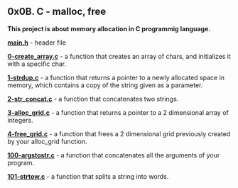 ## 0x0B. C - malloc, free

**This project is about memory allocation in C programmig language.**

**[main.h](https://github.com/Mardie328/alx-low_level_programming/tree/main/0x0B-malloc_free/main.h)** - header file

**[0-create_array.c](https://github.com/Mardie328/alx-low_level_programming/tree/main/0x0B-malloc_free/0-create_array.c)** - a function that creates an array of chars, and initializes it with a specific char.

**[1-strdup.c](https://github.com/Mardie328/alx-low_level_programming/tree/main/0x0B-malloc_free/1-strdup.c)** - a function that returns a pointer to a newly allocated space in memory, which contains a copy of the string given as a parameter.

**[2-str_concat.c](https://github.com/Mardie328/alx-low_level_programming/tree/main/0x0B-malloc_free/2-str_concat.c)** - a function that concatenates two strings.

**[3-alloc_grid.c](https://github.com/Mardie328/alx-low_level_programming/tree/main/0x0B-malloc_free/3-alloc_grid.c)** - a function that returns a pointer to a 2 dimensional array of integers.

**[4-free_grid.c](https://github.com/Mardie328/alx-low_level_programming/tree/main/0x0B-malloc_free/4-free_grid.c)** - a function that frees a 2 dimensional grid previously created by your alloc_grid function.

**[100-argstostr.c](https://github.com/Mardie328/alx-low_level_programming/tree/main/0x0B-malloc_free/100-argstostr.c)** - a function that concatenates all the arguments of your program.

**[101-strtow.c](https://github.com/Mardie328/alx-low_level_programming/tree/main/0x0B-malloc_free/101-strtow.c)** - a function that splits a string into words.
